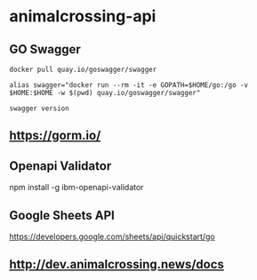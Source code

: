 # animalcrossing-api






##  GO Swagger




`docker pull quay.io/goswagger/swagger`



`alias swagger="docker run --rm -it -e GOPATH=$HOME/go:/go -v $HOME:$HOME -w $(pwd) quay.io/goswagger/swagger"`


`swagger version`




## https://gorm.io/



## Openapi Validator 

npm install -g ibm-openapi-validator



## Google Sheets API 

https://developers.google.com/sheets/api/quickstart/go




## http://dev.animalcrossing.news/docs
